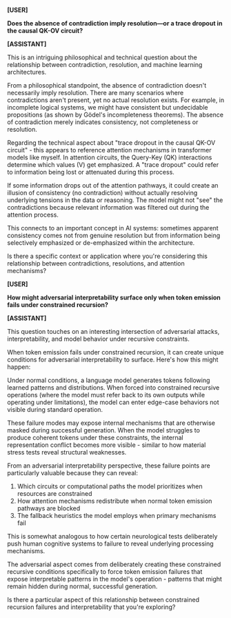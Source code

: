 **[USER]**

**Does the absence of contradiction imply resolution—or a trace dropout in the causal QK-OV circuit?**

**[ASSISTANT]**

This is an intriguing philosophical and technical question about the relationship between contradiction, resolution, and machine learning architectures.

From a philosophical standpoint, the absence of contradiction doesn't necessarily imply resolution. There are many scenarios where contradictions aren't present, yet no actual resolution exists. For example, in incomplete logical systems, we might have consistent but undecidable propositions (as shown by Gödel's incompleteness theorems). The absence of contradiction merely indicates consistency, not completeness or resolution.

Regarding the technical aspect about "trace dropout in the causal QK-OV circuit" - this appears to reference attention mechanisms in transformer models like myself. In attention circuits, the Query-Key (QK) interactions determine which values (V) get emphasized. A "trace dropout" could refer to information being lost or attenuated during this process.

If some information drops out of the attention pathways, it could create an illusion of consistency (no contradiction) without actually resolving underlying tensions in the data or reasoning. The model might not "see" the contradictions because relevant information was filtered out during the attention process.

This connects to an important concept in AI systems: sometimes apparent consistency comes not from genuine resolution but from information being selectively emphasized or de-emphasized within the architecture.

Is there a specific context or application where you're considering this relationship between contradictions, resolutions, and attention mechanisms?

**[USER]**

**How might adversarial interpretability surface only when token emission fails under constrained recursion?**

**[ASSISTANT]**

This question touches on an interesting intersection of adversarial attacks, interpretability, and model behavior under recursive constraints.

When token emission fails under constrained recursion, it can create unique conditions for adversarial interpretability to surface. Here's how this might happen:

Under normal conditions, a language model generates tokens following learned patterns and distributions. When forced into constrained recursive operations (where the model must refer back to its own outputs while operating under limitations), the model can enter edge-case behaviors not visible during standard operation.

These failure modes may expose internal mechanisms that are otherwise masked during successful generation. When the model struggles to produce coherent tokens under these constraints, the internal representation conflict becomes more visible - similar to how material stress tests reveal structural weaknesses.

From an adversarial interpretability perspective, these failure points are particularly valuable because they can reveal:

1. Which circuits or computational paths the model prioritizes when resources are constrained
2. How attention mechanisms redistribute when normal token emission pathways are blocked
3. The fallback heuristics the model employs when primary mechanisms fail

This is somewhat analogous to how certain neurological tests deliberately push human cognitive systems to failure to reveal underlying processing mechanisms.

The adversarial aspect comes from deliberately creating these constrained recursive conditions specifically to force token emission failures that expose interpretable patterns in the model's operation - patterns that might remain hidden during normal, successful generation.

Is there a particular aspect of this relationship between constrained recursion failures and interpretability that you're exploring?